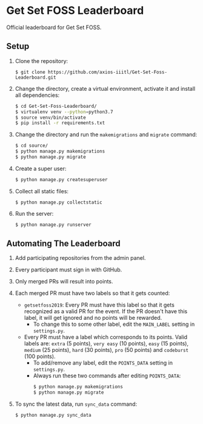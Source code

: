 # Get Set FOSS Leaderboard

Official leaderboard for Get Set FOSS.

## Setup

1. Clone the repository:

    ```
    $ git clone https://github.com/axios-iiitl/Get-Set-Foss-Leaderboard.git
    ```

2. Change the directory, create a virtual environment, activate it and install all dependencies:

    ```bash
    $ cd Get-Set-Foss-Leaderboard/
    $ virtualenv venv --python=python3.7
    $ source venv/bin/activate
    $ pip install -r requirements.txt
    ```

3. Change the directory and run the `makemigrations` and `migrate` command:

    ```bash
    $ cd source/
    $ python manage.py makemigrations
    $ python manage.py migrate
    ```

4. Create a super user:

    ```bash
    $ python manage.py createsuperuser
    ```

5. Collect all static files:

   ```
   $ python manage.py collectstatic
   ```

6. Run the server:

    ```bash
    $ python manage.py runserver
    ```

## Automating The Leaderboard

1. Add participating repositories from the admin panel.
2. Every participant must sign in with GitHub.
3. Only merged PRs will result into points.
4. Each merged PR must have two labels so that it gets counted:

    * `getsetfoss2019`: Every PR must have this label so that it gets recognized as a valid PR for the event. If the PR doesn't have this label, it will get ignored and no points will be rewarded.
        * To change this to some other label, edit the `MAIN_LABEL` setting in `settings.py`.
    * Every PR must have a label which corresponds to its points. Valid labels are: `extra` (5 points), `very easy` (10 points), `easy` (15 points), `medium` (25 points), `hard` (30 points), `pro` (50 points) and `codeburst` (100 points).
        * To add/remove any label, edit the `POINTS_DATA` setting in `settings.py`.
        * Always run these two commands after editing `POINTS_DATA`:
            ```bash
            $ python manage.py makemigrations
            $ python manage.py migrate
            ```
5. To sync the latest data, run `sync_data` command:
    ```bash
    $ python manage.py sync_data
    ```
